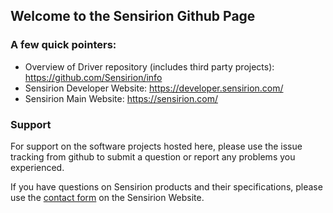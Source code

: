 ## Welcome to the Sensirion Github Page

### A few quick pointers:

- Overview of Driver repository (includes third party projects): https://github.com/Sensirion/info
- Sensirion Developer Website: https://developer.sensirion.com/
- Sensirion Main Website: https://sensirion.com/

### Support

For support on the software projects hosted here, please use the issue tracking from github to submit a question or report any problems you experienced. 

If you have questions on Sensirion products and their specifications, please use the [contact form](https://sensirion.com/main-contact/) on the Sensirion Website.
